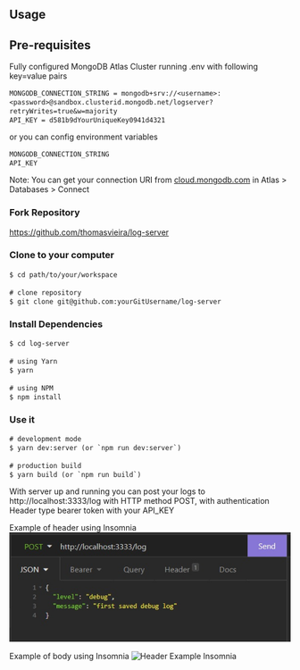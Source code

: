 ## Usage

## Pre-requisites
Fully configured MongoDB Atlas Cluster running
.env with following key=value pairs
```
MONGODB_CONNECTION_STRING = mongodb+srv://<username>:<password>@sandbox.clusterid.mongodb.net/logserver?retryWrites=true&w=majority
API_KEY = d581b9dYourUniqueKey0941d4321
```
or you can config environment variables
```
MONGODB_CONNECTION_STRING
API_KEY
```
Note: You can get your connection URI from [cloud.mongodb.com](https://cloud.mongodb.com/) in Atlas > Databases > Connect

### Fork Repository

https://github.com/thomasvieira/log-server

### Clone to your computer

```
$ cd path/to/your/workspace

# clone repository
$ git clone git@github.com:yourGitUsername/log-server
```

### Install Dependencies

```
$ cd log-server

# using Yarn
$ yarn

# using NPM
$ npm install
```

### Use it

```
# development mode
$ yarn dev:server (or `npm run dev:server`)

# production build
$ yarn build (or `npm run build`)
```

With server up and running you can post your logs to http://localhost:3333/log with HTTP method POST, with authentication Header type bearer token with your API_KEY

Example of header using Insomnia
![Header Example Insomnia](https://github.com/thomasvieira/log-server/blob/main/assets/BodySample.jpg)

Example of body using Insomnia
![Header Example Insomnia](https://github.com/thomasvieira/log-server/blob/main/assets/authenticationHeader.jpg')
